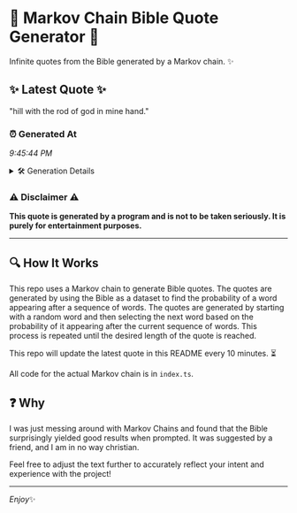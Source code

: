 # 📖 Markov Chain Bible Quote Generator 📖

Infinite quotes from the Bible generated by a Markov chain. ✨

## ✨ Latest Quote ✨
"hill with the rod of god in mine hand."

### ⏰ Generated At
*9:45:44 PM*

<details>
    <summary>🛠️ Generation Details</summary>
    <p>
        <strong>🌱 Seed:</strong> hill<br>
        <strong>🔄 Iterations:</strong> 8<br>
        <strong>📜 Context History:</strong><br>[ hill ]: with<br>[ hill, with ]: the<br>[ hill, with, the ]: rod<br>[ hill, with, the, rod ]: of<br>[ hill, with, the, rod, of ]: god<br>[ hill, with, the, rod, of, god ]: in<br>[ with, the, rod, of, god, in ]: mine<br>[ the, rod, of, god, in, mine ]: hand.<br>
    </p>
</details>

### ⚠️ Disclaimer ⚠️
**This quote is generated by a program and is not to be taken seriously. It is purely for entertainment purposes.**

---

## 🔍 How It Works

This repo uses a Markov chain to generate Bible quotes. The quotes are generated by using the Bible as a dataset to find the probability of a word appearing after a sequence of words. The quotes are generated by starting with a random word and then selecting the next word based on the probability of it appearing after the current sequence of words. This process is repeated until the desired length of the quote is reached.

This repo will update the latest quote in this README every 10 minutes. ⏳

All code for the actual Markov chain is in `index.ts`.

## ❓ Why

I was just messing around with Markov Chains and found that the Bible surprisingly yielded good results when prompted. 
It was suggested by a friend, and I am in no way christian.

Feel free to adjust the text further to accurately reflect your intent and experience with the project!

---

*Enjoy*✨
